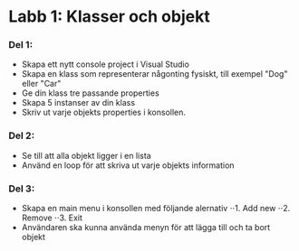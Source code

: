 ﻿# Labb 1: Klasser och objekt
### Del 1:
* Skapa ett nytt console project i Visual Studio
* Skapa en klass som representerar någonting fysiskt, till exempel "Dog" eller "Car"
* Ge din klass tre passande properties
* Skapa 5 instanser av din klass
* Skriv ut varje objekts properties i konsollen.

### Del 2:
* Se till att alla objekt ligger i en lista
* Använd en loop för att skriva ut varje objekts information

### Del 3:
* Skapa en main menu i konsollen med följande alernativ
⋅⋅1. Add new
⋅⋅2. Remove
⋅⋅3. Exit
* Användaren ska kunna använda menyn för att lägga till och ta bort objekt